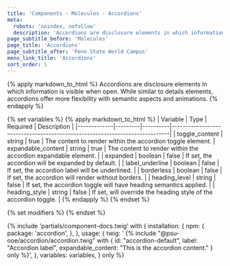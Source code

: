 ```yaml
---
title: 'Components - Molecules - Accordions'
meta:
  robots: 'noindex, nofollow'
  description: 'Accordions are disclosure elements in which information is visible when open.'
page_subtitle_before: 'Molecules'
page_title: 'Accordions'
page_subtitle_after: 'Penn State World Campus'
menu_link_title: 'Accordions'
sort_order: 1
---
```

{% apply markdown_to_html %}
  Accordions are disclosure elements in which information is visible when open.
  While similar to details elements, accordions offer more flexibility with
  semantic aspects and animations.
{% endapply %}

{% set variables %}
  {% apply markdown_to_html %}
  | Variable    | Type    | Required | Description                                                                 |
  |-------------|---------|----------|-----------------------------------------------------------------------------|
  | toggle_content | string | true | The content to render within the accordion toggle element.
  | expandable_content     | string  | true     | The content to render within the accordion expandable element.       |
  | expanded       | boolean | false    | If set, the accordion will be expanded by default. |
  | label_underline        | boolean  | false    | If set, the accordion label will be underlined.                                      |
  | borderless       | boolean  | false    | If set, the accordion will render without borders.                                     |
  | heading_level      | string  | false    | If set, the accordion toggle will have heading semantics applied.                            |
  | heading_style    | string  | false    | If set, will override the heading style of the accordion toggle.                                  |
  {% endapply %}
{% endset %}

{% set modifiers %}
{% endset %}

{% include 'partials/component-docs.twig' with {
  installation: {
    npm: {
      package: 'accordion',
    },
  },
  usage: {
    twig: '
{% include "@psu-ooe/accordion/accordion.twig" with {
  id: "accordion-default",
  label: "Accordion label",
  expandable_content: "This is the accordion content."
} only %}',
  },
  variables: variables,
} only %}

<br>
<br>